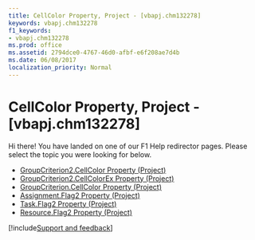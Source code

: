 ```yaml
---
title: CellColor Property, Project - [vbapj.chm132278]
keywords: vbapj.chm132278
f1_keywords:
- vbapj.chm132278
ms.prod: office
ms.assetid: 2794dce0-4767-46d0-afbf-e6f208ae7d4b
ms.date: 06/08/2017
localization_priority: Normal
---
```



# CellColor Property, Project - [vbapj.chm132278]

Hi there! You have landed on one of our F1 Help redirector pages. Please select the topic you were looking for below.

- [GroupCriterion2.CellColor Property (Project)](https://msdn.microsoft.com/library/f6d43a9d-7c5b-16bc-dd9e-fc33ae511959%28Office.15%29.aspx)
- [GroupCriterion2.CellColorEx Property (Project)](https://msdn.microsoft.com/library/7078cdff-c17b-8e56-f667-04e467b54d62%28Office.15%29.aspx)
- [GroupCriterion.CellColor Property (Project)](https://msdn.microsoft.com/library/dcddcac1-e935-9e60-9611-5bf77267c5f1%28Office.15%29.aspx)
- [Assignment.Flag2 Property (Project)](https://msdn.microsoft.com/library/a1659a3c-e5a9-0409-217c-3cb0be5c0818%28Office.15%29.aspx)
- [Task.Flag2 Property (Project)](https://msdn.microsoft.com/library/1df70945-b230-f827-6d67-62a4650bce49%28Office.15%29.aspx)
- [Resource.Flag2 Property (Project)](https://msdn.microsoft.com/library/962c6915-87a0-fa7b-51ec-8c968c9133c0%28Office.15%29.aspx)

[!include[Support and feedback](~/includes/feedback-boilerplate.md)]